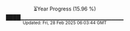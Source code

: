 <p align="center">
⏳Year Progress (15.96 %)<br>
████▁▁▁▁▁▁▁▁▁▁▁▁▁▁▁▁▁▁▁▁▁▁▁▁▁▁ <br>
<sub>Updated: Fri, 28 Feb 2025 06:03:44 GMT</sub>
</p>

